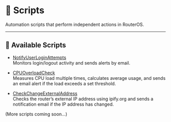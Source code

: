 # 🔧 Scripts

Automation scripts that perform independent actions in RouterOS.

---

## 📜 Available Scripts

- [NotifyUserLoginAttempts](./NotifyUserLoginAttempts/)  
  Monitors login/logout activity and sends alerts by email.

- [CPUOverloadCheck](./CPUOverloadCheck/)  
  Measures CPU load multiple times, calculates average usage, and sends an email alert if the load exceeds a set threshold.

- [CheckChangeExternalAddress](./CheckChangeExternalAddress/)  
  Checks the router’s external IP address using ipify.org and sends a notification email if the IP address has changed.

(More scripts coming soon...)

